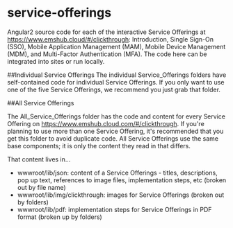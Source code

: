 # service-offerings

Angular2 source code for each of the interactive Service Offerings at https://www.emshub.cloud/#/clickthrough: Introduction, Single Sign-On (SSO), Mobile Application Management (MAM), Mobile Device Management (MDM), and Multi-Factor Authentication (MFA). The code here can be integrated into sites or run locally.


##Individual Service Offerings
The individual Service_Offerings folders have self-contained code for individual Service Offerings. If you only want to use one of the five Service Offerings, we recommend you just grab that folder. 


##All Service Offerings

The All_Service_Offerings folder has the code and content for every Service Offering on https://www.emshub.cloud.com/#/clickthrough.
If you're planning to use more than one Service Offering, it's recommended that you get this folder to avoid duplicate code. All Service Offerings use the same base components; it is only the content they read in that differs. 

That content lives in...
* wwwroot/lib/json: content of a Service Offerings - titles, descriptions, pop up text, references to image files, implementation steps, etc (broken out by file name)
* wwwroot/lib/img/clickthrough: images for Service Offerings (broken out by folders)
* wwwroot/lib/pdf: implementation steps for Service Offerings in PDF format (broken up by folders)

